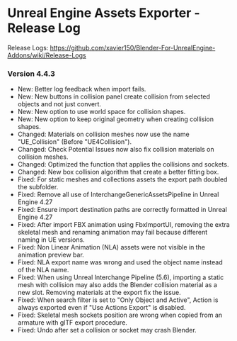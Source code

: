 # Unreal Engine Assets Exporter - Release Log
Release Logs: https://github.com/xavier150/Blender-For-UnrealEngine-Addons/wiki/Release-Logs

### Version 4.4.3
- New: Better log feedback when import fails.
- New: New buttons in collision panel create collision from selected objects and not just convert.
- New: New option to use world space for collision shapes.
- New: New option to keep original geometry when creating collision shapes.
- Changed: Materials on collision meshes now use the name "UE_Collision" (Before "UE4Collision").
- Changed: Check Potential Issues now also fix collision materials on collision meshes.
- Changed: Optimized the function that applies the collisions and sockets.
- Changed: New box collision algorithm that create a better fitting box.
- Fixed: For static meshes and collections assets the export path doubled the subfolder.
- Fixed: Remove all use of InterchangeGenericAssetsPipeline in Unreal Engine 4.27
- Fixed: Ensure import destination paths are correctly formatted in Unreal Engine 4.27
- Fixed: After import FBX animation using FbxImportUI, removing the extra skeletal mesh and renaming animation may fail because different naming in UE versions.
- Fixed: Non Linear Animation (NLA) assets were not visible in the animation preview bar.
- Fixed: NLA export name was wrong and used the object name instead of the NLA name.
- Fixed: When using Unreal Interchange Pipeline (5.6), importing a static mesh with collision may also adds the Blender collision material as a new slot. Removing materials at the export fix the issue.
- Fixed: When search filter is set to "Only Object and Active", Action is always exported even if "Use Actions Export" is disabled.
- Fixed: Skeletal mesh sockets position are wrong when copied from an armature with glTF export procedure.
- Fixed: Undo after set a collision or socket may crash Blender.